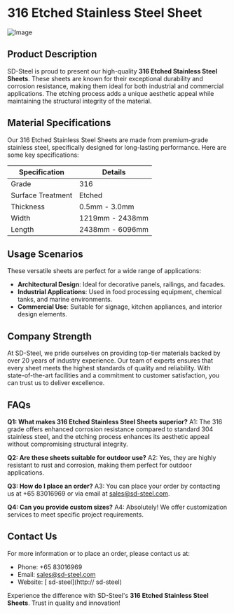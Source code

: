 # 316 Etched Stainless Steel Sheet

![Image](https://github.com/user-attachments/assets/2567258e-e124-4816-932d-1809bd27ef0b)

## Product Description
SD-Steel is proud to present our high-quality **316 Etched Stainless Steel Sheets**. These sheets are known for their exceptional durability and corrosion resistance, making them ideal for both industrial and commercial applications. The etching process adds a unique aesthetic appeal while maintaining the structural integrity of the material.

## Material Specifications
Our 316 Etched Stainless Steel Sheets are made from premium-grade stainless steel, specifically designed for long-lasting performance. Here are some key specifications:

| Specification        | Details                                    |
|----------------------|--------------------------------------------|
| Grade                | 316                                        |
| Surface Treatment    | Etched                                     |
| Thickness            | 0.5mm - 3.0mm                              |
| Width                | 1219mm - 2438mm                            |
| Length               | 2438mm - 6096mm                            |

## Usage Scenarios
These versatile sheets are perfect for a wide range of applications:
- **Architectural Design**: Ideal for decorative panels, railings, and facades.
- **Industrial Applications**: Used in food processing equipment, chemical tanks, and marine environments.
- **Commercial Use**: Suitable for signage, kitchen appliances, and interior design elements.

## Company Strength
At SD-Steel, we pride ourselves on providing top-tier materials backed by over 20 years of industry experience. Our team of experts ensures that every sheet meets the highest standards of quality and reliability. With state-of-the-art facilities and a commitment to customer satisfaction, you can trust us to deliver excellence.

## FAQs
**Q1: What makes 316 Etched Stainless Steel Sheets superior?**
A1: The 316 grade offers enhanced corrosion resistance compared to standard 304 stainless steel, and the etching process enhances its aesthetic appeal without compromising structural integrity.

**Q2: Are these sheets suitable for outdoor use?**
A2: Yes, they are highly resistant to rust and corrosion, making them perfect for outdoor applications.

**Q3: How do I place an order?**
A3: You can place your order by contacting us at +65 83016969 or via email at sales@sd-steel.com.

**Q4: Can you provide custom sizes?**
A4: Absolutely! We offer customization services to meet specific project requirements.

## Contact Us
For more information or to place an order, please contact us at:
- Phone: +65 83016969
- Email: sales@sd-steel.com
- Website: [ sd-steel](http:// sd-steel)

Experience the difference with SD-Steel's **316 Etched Stainless Steel Sheets**. Trust in quality and innovation!